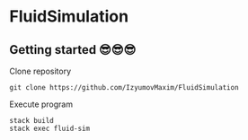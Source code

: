 # FluidSimulation
## Getting started 😎😎😎
Clone repository
```
git clone https://github.com/IzyumovMaxim/FluidSimulation
```
Execute program
```
stack build
stack exec fluid-sim
```

